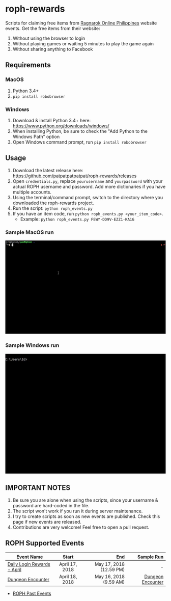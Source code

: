 # roph-rewards
Scripts for claiming free items from [Ragnarok Online Philippines](https://www.ragnarokonline.com.ph/news) website events.
Get the free items from their website:
 1. Without using the browser to login
 2. Without playing games or waiting 5 minutes to play the game again
 3. Without sharing anything to Facebook

## Requirements
### MacOS
1. Python 3.4+
2. `pip install robobrowser`

### Windows
1. Download & install Python 3.4+ here: https://www.python.org/downloads/windows/
2. When installing Python, be sure to check the "Add Python to the Windows Path" option
3. Open Windows command prompt, run `pip install robobrowser`

## Usage
1. Download the latest release here: https://github.com/patpatpatpatpat/roph-rewards/releases
2. Open `credentials.py`, replace `yourusername` and `yourpassword` with your actual ROPH username and password. Add more dictionaries if you have multiple accounts.
3. Using the terminal/command prompt, switch to the directory where you downloaded the roph-rewards project.
4. Run the script: `python roph_events.py`
5. If you have an item code, run `python roph_events.py <your_item_code>`.
   * Example: `python roph_events.py FEWY-DD9V-EZZ1-KA1G`

### Sample MacOS run
![Sample MacOS run](https://github.com/patpatpatpatpat/roph-rewards/blob/master/sample_runs/roph-rewards-mac.gif "Sample MacOS run")
### Sample Windows run
![Sample Windows run](https://github.com/patpatpatpatpat/roph-rewards/blob/master/sample_runs/roph-rewards-windows.gif "Sample Windows run")

## IMPORTANT NOTES
1. Be sure you are alone when using the scripts, since your username & password are hard-coded in the file.
2. The script won't work if you run it during server maintenance.
3. I try to create scripts as soon as new events are published. Check this page if new events are released.
4. Contributions are very welcome! Feel free to open a pull request.

## ROPH Supported Events
| Event Name        | Start           | End  | Sample Run |
| ------------- |:-------------:| -----:| -----:|
| [Daily Login Rewards - April](https://www.ragnarokonline.com.ph/news/daily-login-apr2018) | April 17, 2018 | May 17, 2018 (12.59 PM) | -
| [Dungeon Encounter](https://www.ragnarokonline.com.ph/news/dungeon-encounter) | April 18, 2018 | May 16, 2018 (9.59 AM) | [Dungeon Encounter](https://github.com/patpatpatpatpat/roph-rewards/blob/master/sample_runs/dungeon_encounter_sample.gif)

* [ROPH Past Events](https://github.com/patpatpatpatpat/roph-rewards/blob/master/past_events.md)
